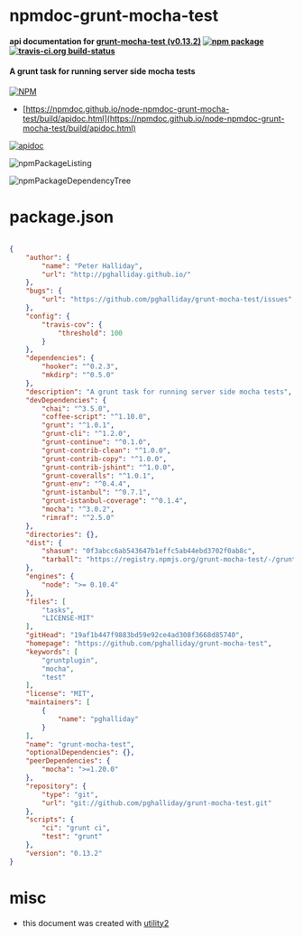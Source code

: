 # npmdoc-grunt-mocha-test

#### api documentation for  [grunt-mocha-test (v0.13.2)](https://github.com/pghalliday/grunt-mocha-test)  [![npm package](https://img.shields.io/npm/v/npmdoc-grunt-mocha-test.svg?style=flat-square)](https://www.npmjs.org/package/npmdoc-grunt-mocha-test) [![travis-ci.org build-status](https://api.travis-ci.org/npmdoc/node-npmdoc-grunt-mocha-test.svg)](https://travis-ci.org/npmdoc/node-npmdoc-grunt-mocha-test)

#### A grunt task for running server side mocha tests

[![NPM](https://nodei.co/npm/grunt-mocha-test.png?downloads=true&downloadRank=true&stars=true)](https://www.npmjs.com/package/grunt-mocha-test)

- [https://npmdoc.github.io/node-npmdoc-grunt-mocha-test/build/apidoc.html](https://npmdoc.github.io/node-npmdoc-grunt-mocha-test/build/apidoc.html)

[![apidoc](https://npmdoc.github.io/node-npmdoc-grunt-mocha-test/build/screenCapture.buildCi.browser.%252Ftmp%252Fbuild%252Fapidoc.html.png)](https://npmdoc.github.io/node-npmdoc-grunt-mocha-test/build/apidoc.html)

![npmPackageListing](https://npmdoc.github.io/node-npmdoc-grunt-mocha-test/build/screenCapture.npmPackageListing.svg)

![npmPackageDependencyTree](https://npmdoc.github.io/node-npmdoc-grunt-mocha-test/build/screenCapture.npmPackageDependencyTree.svg)



# package.json

```json

{
    "author": {
        "name": "Peter Halliday",
        "url": "http://pghalliday.github.io/"
    },
    "bugs": {
        "url": "https://github.com/pghalliday/grunt-mocha-test/issues"
    },
    "config": {
        "travis-cov": {
            "threshold": 100
        }
    },
    "dependencies": {
        "hooker": "^0.2.3",
        "mkdirp": "^0.5.0"
    },
    "description": "A grunt task for running server side mocha tests",
    "devDependencies": {
        "chai": "^3.5.0",
        "coffee-script": "^1.10.0",
        "grunt": "^1.0.1",
        "grunt-cli": "^1.2.0",
        "grunt-continue": "^0.1.0",
        "grunt-contrib-clean": "^1.0.0",
        "grunt-contrib-copy": "^1.0.0",
        "grunt-contrib-jshint": "^1.0.0",
        "grunt-coveralls": "^1.0.1",
        "grunt-env": "^0.4.4",
        "grunt-istanbul": "^0.7.1",
        "grunt-istanbul-coverage": "^0.1.4",
        "mocha": "^3.0.2",
        "rimraf": "^2.5.0"
    },
    "directories": {},
    "dist": {
        "shasum": "0f3abcc6ab543647b1effc5ab44ebd3702f0ab8c",
        "tarball": "https://registry.npmjs.org/grunt-mocha-test/-/grunt-mocha-test-0.13.2.tgz"
    },
    "engines": {
        "node": ">= 0.10.4"
    },
    "files": [
        "tasks",
        "LICENSE-MIT"
    ],
    "gitHead": "19af1b447f9883bd59e92ce4ad308f3668d85740",
    "homepage": "https://github.com/pghalliday/grunt-mocha-test",
    "keywords": [
        "gruntplugin",
        "mocha",
        "test"
    ],
    "license": "MIT",
    "maintainers": [
        {
            "name": "pghalliday"
        }
    ],
    "name": "grunt-mocha-test",
    "optionalDependencies": {},
    "peerDependencies": {
        "mocha": ">=1.20.0"
    },
    "repository": {
        "type": "git",
        "url": "git://github.com/pghalliday/grunt-mocha-test.git"
    },
    "scripts": {
        "ci": "grunt ci",
        "test": "grunt"
    },
    "version": "0.13.2"
}
```



# misc
- this document was created with [utility2](https://github.com/kaizhu256/node-utility2)
